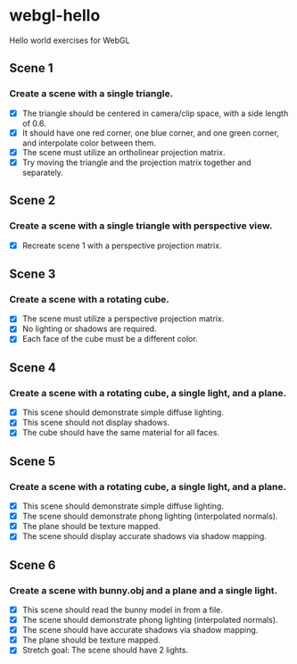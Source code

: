 # webgl-hello
Hello world exercises for WebGL

## Scene 1
### Create a scene with a single triangle.
- [x] The triangle should be centered in camera/clip space, with a side length of 0.6.
- [x] It should have one red corner, one blue corner, and one green corner, and interpolate color between them.
- [x] The scene must utilize an ortholinear projection matrix.
- [x] Try moving the triangle and the projection matrix together and separately.

## Scene 2
### Create a scene with a single triangle with perspective view.
- [x] Recreate scene 1 with a perspective projection matrix.

## Scene 3
### Create a scene with a rotating cube.
- [x] The scene must utilize a perspective projection matrix.
- [x] No lighting or shadows are required.
- [x] Each face of the cube must be a different color.

## Scene 4
### Create a scene with a rotating cube, a single light, and a plane.
- [x] This scene should demonstrate simple diffuse lighting.
- [x] This scene should not display shadows.
- [x] The cube should have the same material for all faces.

## Scene 5
### Create a scene with a rotating cube, a single light, and a plane.
- [x] This scene should demonstrate simple diffuse lighting.
- [x] The scene should demonstrate phong lighting (interpolated normals).
- [x] The plane should be texture mapped.
- [x] The scene should display accurate shadows via shadow mapping.

## Scene 6
### Create a scene with bunny.obj and a plane and a single light.
- [x] This scene should read the bunny model in from a file.
- [x] The scene should demonstrate phong lighting (interpolated normals).
- [x] The scene should have accurate shadows via shadow mapping.
- [x] The plane should be texture mapped.
- [x] Stretch goal: The scene should have 2 lights.
